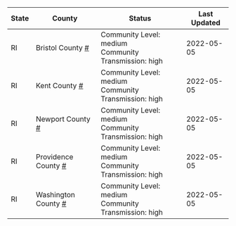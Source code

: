 State | County | Status | Last Updated
--- | --- | --- | --- 
RI | Bristol County <a href="#bristol_county">#</a> | <a name="bristol_county"></a>Community Level: medium<br/>Community Transmission: high | 2022-05-05
RI | Kent County <a href="#kent_county">#</a> | <a name="kent_county"></a>Community Level: medium<br/>Community Transmission: high | 2022-05-05
RI | Newport County <a href="#newport_county">#</a> | <a name="newport_county"></a>Community Level: medium<br/>Community Transmission: high | 2022-05-05
RI | Providence County <a href="#providence_county">#</a> | <a name="providence_county"></a>Community Level: medium<br/>Community Transmission: high | 2022-05-05
RI | Washington County <a href="#washington_county">#</a> | <a name="washington_county"></a>Community Level: medium<br/>Community Transmission: high | 2022-05-05

